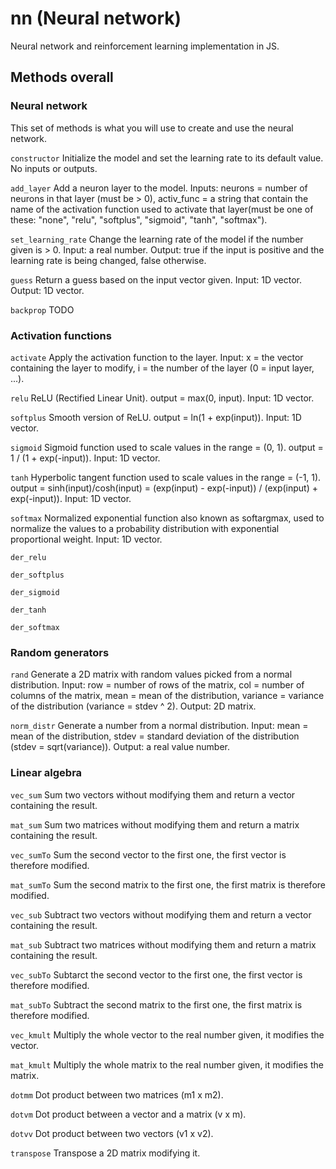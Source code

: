 # nn (Neural network)
Neural network and reinforcement learning implementation in JS.

## Methods overall
### Neural network
This set of methods is what you will use to create and use the neural network.

```constructor``` Initialize the model and set the learning rate to its default value. No inputs or outputs.

```add_layer``` Add a neuron layer to the model. Inputs: neurons = number of neurons in that layer (must be > 0), activ_func = a string that contain the name of the activation function used to activate that layer(must be one of these: "none", "relu", "softplus", "sigmoid", "tanh", "softmax"). 

```set_learning_rate``` Change the learning rate of the model if the number given is > 0. Input: a real number. Output: true if the input is positive and the learning rate is being changed, false otherwise.

```guess``` Return a guess based on the input vector given. Input: 1D vector. Output: 1D vector.

```backprop``` TODO

### Activation functions
```activate``` Apply the activation function to the layer. Input: x = the vector containing the layer to modify, i = the number of the layer (0 = input layer, ...).

```relu``` ReLU (Rectified Linear Unit). output = max(0, input). Input: 1D vector.

```softplus``` Smooth version of ReLU. output = ln(1 + exp(input)). Input: 1D vector.

```sigmoid``` Sigmoid function used to scale values in the range = (0, 1). output = 1 / (1 + exp(-input)). Input: 1D vector.

```tanh``` Hyperbolic tangent function used to scale values in the range = (-1, 1). output = sinh(input)/cosh(input) = (exp(input) - exp(-input)) / (exp(input) + exp(-input)). Input: 1D vector.

```softmax``` Normalized exponential function also known as softargmax, used to normalize the values to a probability distribution with exponential proportional weight. Input: 1D vector.

```der_relu```

```der_softplus```

```der_sigmoid```

```der_tanh```

```der_softmax```

### Random generators
```rand``` Generate a 2D matrix with random values picked from a normal distribution. Input: row = number of rows of the matrix, col = number of columns of the matrix, mean = mean of the distribution, variance = variance of the distribution (variance = stdev ^ 2). Output: 2D matrix.

```norm_distr``` Generate a number from a normal distribution. Input: mean = mean of the distribution, stdev = standard deviation of the distribution (stdev = sqrt(variance)). Output: a real value number.

### Linear algebra
```vec_sum``` Sum two vectors without modifying them and return a vector containing the result.

```mat_sum``` Sum two matrices without modifying them and return a matrix containing the result.

```vec_sumTo``` Sum the second vector to the first one, the first vector is therefore modified.

```mat_sumTo``` Sum the second matrix to the first one, the first matrix is therefore modified.

```vec_sub``` Subtract two vectors without modifying them and return a vector containing the result.

```mat_sub``` Subtract two matrices without modifying them and return a matrix containing the result.

```vec_subTo``` Subtarct the second vector to the first one, the first vector is therefore modified.

```mat_subTo``` Subtract the second matrix to the first one, the first matrix is therefore modified.

```vec_kmult``` Multiply the whole vector to the real number given, it modifies the vector.

```mat_kmult``` Multiply the whole matrix to the real number given, it modifies the matrix.

```dotmm``` Dot product between two matrices (m1 x m2).

```dotvm``` Dot product between a vector and a matrix (v x m).

```dotvv``` Dot product between two vectors (v1 x v2).

```transpose``` Transpose a 2D matrix modifying it.
